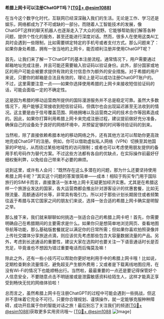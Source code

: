 **希腊上网卡可以注册ChatGPT吗？[[TG💪+ @esim1088](https://t.me/s/esim1088)]**

在当今这个数字化时代，互联网已经深深融入我们的生活。无论是工作、学习还是娱乐，网络都成为了不可或缺的一部分。而随着人工智能技术的发展，像ChatGPT这样的聊天机器人也逐渐走入了大众的视野。它能够帮助我们解答各种问题，提供个性化的服务，甚至还能进行深度对话。然而，很多人在使用这类AI工具时会遇到一些限制，比如需要绑定特定的手机号或者支付方式。那么问题来了：如果你身处希腊，拥有一张当地的上网卡，能否顺利注册并使用ChatGPT呢？

首先，让我们来了解一下ChatGPT的基本注册流程。通常情况下，用户需要通过邮箱地址完成注册，并且可能还需要输入验证码以验证身份。此外，部分国家或地区的用户可能会被要求提供有效的支付信息作为额外的安全措施。对于希腊的用户来说，只要你的邮箱是合法且有效的，理论上是可以成功注册ChatGPT账户的。不过，这里需要注意一点——如果你选择使用希腊的上网卡来接收短信验证码的话，可能会面临一定的不确定性。

这是因为希腊的移动运营商所提供的国际漫游服务并不总是稳定可靠。虽然大多数情况下，用户能够正常接收到短信验证码，但偶尔也会出现延迟甚至无法收到的情况。这主要是由于信号覆盖范围、网络拥堵以及运营商之间的技术合作等因素造成的。因此，如果你打算利用希腊上网卡来完成注册过程，建议提前做好充分准备，确保自己的设备处于良好的网络环境中，并预留足够的时间等待验证码的到来。

当然啦，除了直接依赖希腊本地的移动网络之外，还有其他方法可以帮助你更高效地完成ChatGPT的注册。例如，你可以借助虚拟私人网络（VPN）切换至其他国家的IP地址，从而绕过某些地域性的访问限制；或者也可以考虑使用朋友提供的备用手机号码作为替代方案。不过这些方法都有各自的优缺点，在实际操作前最好仔细权衡利弊，以免给自己带来不必要的麻烦。

说到这里，或许有人会问：“既然存在这么多潜在的问题，那为什么还要坚持使用希腊上网卡呢？”其实这个问题的答案很简单——成本！相较于购买专门用于国际旅行的SIM卡而言，直接激活一张本地上网卡无疑更加经济实惠。尤其是在希腊这样一个旅游业发达的国家，各大运营商都会推出针对游客设计的优惠套餐，比如无限流量、高额通话时长等，非常具有吸引力。所以对于那些计划长期居住或者频繁往返于希腊与其它国家之间的朋友们来说，选择一张合适的希腊上网卡确实是明智之举。

那么接下来，我们就来聊聊如何挑选一张适合自己的希腊上网卡吧！首先，你需要明确自己在希腊期间的主要需求是什么。如果你只是想简单地浏览网页、查看地图导航等功能，那么基础版套餐就足以满足你的日常所需；但如果你喜欢拍照录像并上传社交媒体分享旅途点滴，则应该优先考虑那些包含大容量数据流量的产品。另外，考虑到长途通话的重要性，建议大家在选购时也要关注一下语音通话时长是否充足，毕竟谁也不想因为错过重要电话而后悔莫及嘛！

除此之外，还有一些小技巧可以帮助你更好地利用手中的希腊上网卡哦！比如说，定期检查剩余流量情况，避免超支产生额外费用；又或者是下载离线地图应用，在没有Wi-Fi的情况下也能顺畅出行。当然啦，最最重要的一点还是要记得保管好个人信息安全，不要随意点击不明链接或是泄露敏感资料给陌生人，这样才能真正享受到畅快无忧的网络体验啦！

总而言之，虽然希腊上网卡在注册ChatGPT的过程中可能会遇到一些挑战，但这并不意味着它完全不可行。只要你合理规划、谨慎操作，就一定能够克服种种障碍，成功开启属于你的智能对话之旅！最后别忘了关注我们的频道[[TG💪+ @esim1088](https://t.me/s/esim1088)]获取更多实用资讯哦～ [[TG💪+ @esim1088](https://t.me/s/esim1088) ![Image](https://i.postimg.cc/4NQfJmqS/Snipaste-2025-05-13-00-14-12.png)]